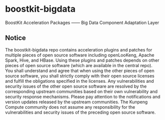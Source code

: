# boostkit-bigdata
BoostKit Acceleration Packages —— Big Data Component Adaptation Layer

## Notice
The boostkit-bigdata repo contains acceleration plugins and patches for multiple pieces of open source software including openLooKeng, Apache Spark, Hive, and HBase. Using these plugins and patches depends on other pieces of open source software (which are available in the central repo). You shall understand and agree that when using the other pieces of open source software, you shall strictly comply with their open source licenses and fulfill the obligations specified in the licenses. Any vulnerabilities and security issues of the other open source software are resolved by the corresponding upstream communities based on their own vulnerability and security response mechanisms. Please pay attention to the notifications and version updates released by the upstream communities. The Kunpeng Compute community does not assume any responsibility for the vulnerabilities and security issues of the preceding open source software.
